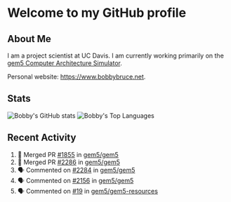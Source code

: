 # Welcome to my GitHub profile

## About Me

I am a project scientist at UC Davis. I am currently working primarily on the [gem5 Computer Architecture Simulator](https://github.com/gem5).

Personal website: <https://www.bobbybruce.net>.

## Stats

![Bobby's GitHub stats](https://github-readme-stats.vercel.app/api?username=bobbyrbruce&show_icons=true&theme=responsive&include_all_commits=true&count_private=true&show=reviews&disable_animations=true)
![Bobby's Top Languages ](https://github-readme-stats.vercel.app/api/top-langs/?username=bobbyrbruce&layout=compact&theme=responsive&count_private=true&langs_count=10&disable_animations=true)

## Recent Activity

<!--START_SECTION:activity-->
1. 🎉 Merged PR [#1855](https://github.com/gem5/gem5/pull/1855) in [gem5/gem5](https://github.com/gem5/gem5)
2. 🎉 Merged PR [#2286](https://github.com/gem5/gem5/pull/2286) in [gem5/gem5](https://github.com/gem5/gem5)
3. 🗣 Commented on [#2284](https://github.com/gem5/gem5/pull/2284#issuecomment-2892027738) in [gem5/gem5](https://github.com/gem5/gem5)
4. 🗣 Commented on [#2156](https://github.com/gem5/gem5/pull/2156#issuecomment-2886787990) in [gem5/gem5](https://github.com/gem5/gem5)
5. 🗣 Commented on [#19](https://github.com/gem5/gem5-resources/pull/19#issuecomment-2885694031) in [gem5/gem5-resources](https://github.com/gem5/gem5-resources)
<!--END_SECTION:activity-->
